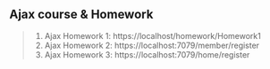 ## Ajax course & Homework
>1.  Ajax Homework 1: https://localhost/homework/Homework1
>1.  Ajax Homework 2: https://localhost:7079/member/register
>1.  Ajax Homework 3: https://localhost:7079/home/register
